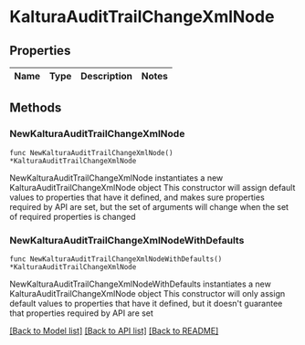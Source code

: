 # KalturaAuditTrailChangeXmlNode

## Properties

Name | Type | Description | Notes
------------ | ------------- | ------------- | -------------

## Methods

### NewKalturaAuditTrailChangeXmlNode

`func NewKalturaAuditTrailChangeXmlNode() *KalturaAuditTrailChangeXmlNode`

NewKalturaAuditTrailChangeXmlNode instantiates a new KalturaAuditTrailChangeXmlNode object
This constructor will assign default values to properties that have it defined,
and makes sure properties required by API are set, but the set of arguments
will change when the set of required properties is changed

### NewKalturaAuditTrailChangeXmlNodeWithDefaults

`func NewKalturaAuditTrailChangeXmlNodeWithDefaults() *KalturaAuditTrailChangeXmlNode`

NewKalturaAuditTrailChangeXmlNodeWithDefaults instantiates a new KalturaAuditTrailChangeXmlNode object
This constructor will only assign default values to properties that have it defined,
but it doesn't guarantee that properties required by API are set


[[Back to Model list]](../README.md#documentation-for-models) [[Back to API list]](../README.md#documentation-for-api-endpoints) [[Back to README]](../README.md)


